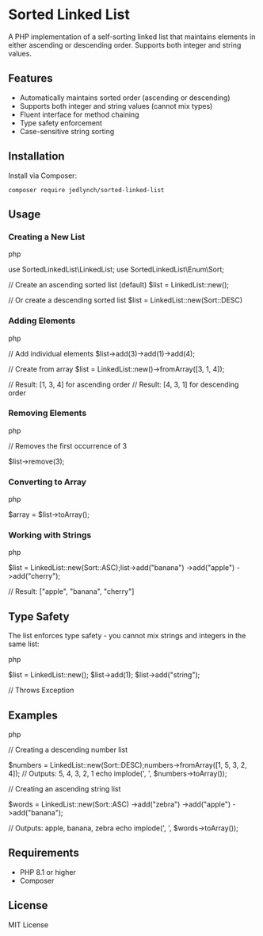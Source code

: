 # Sorted Linked List

A PHP implementation of a self-sorting linked list that maintains elements in either ascending or descending order. Supports both integer and string values.

## Features

- Automatically maintains sorted order (ascending or descending)
- Supports both integer and string values (cannot mix types)
- Fluent interface for method chaining
- Type safety enforcement
- Case-sensitive string sorting

## Installation

Install via Composer:

`composer require jedlynch/sorted-linked-list`


## Usage

### Creating a New List
php 

use SortedLinkedList\LinkedList; 
use SortedLinkedList\Enum\Sort;

// Create an ascending sorted list (default)
$list = LinkedList::new();

// Or create a descending sorted list
$list = LinkedList::new(Sort::DESC)


### Adding Elements
php 

// Add individual elements 
$list->add(3)->add(1)->add(4);

// Create from array 
$list = LinkedList::new()->fromArray([3, 1, 4]);

// Result: [1, 3, 4] for ascending order 
// Result: [4, 3, 1] for descending order

### Removing Elements

php

// Removes the first occurrence of 3

$list->remove(3); 

### Converting to Array
php 

$array = $list->toArray();


### Working with Strings

php 

$list = LinkedList::new(Sort::ASC);list->add("banana")
    ->add("apple")
    ->add("cherry");

// Result: ["apple", "banana", "cherry"]


## Type Safety

The list enforces type safety - you cannot mix strings and integers in the same list:

php 

$list = LinkedList::new();
$list->add(1); 
$list->add("string"); 

// Throws Exception


## Examples


php 

// Creating a descending number list 

$numbers = LinkedList::new(Sort::DESC);numbers->fromArray([1, 5, 3, 2, 4]);
// Outputs: 5, 4, 3, 2, 1
echo implode(', ', $numbers->toArray()); 

// Creating an ascending string list 

$words = LinkedList::new(Sort::ASC)
    ->add("zebra") 
    ->add("apple")
    ->add("banana"); 

// Outputs: apple, banana, zebra
echo implode(', ', $words->toArray()); 


## Requirements

- PHP 8.1 or higher
- Composer


## License

MIT License
